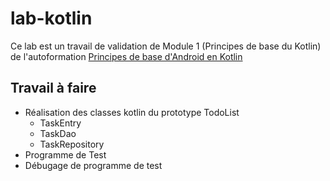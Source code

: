 # lab-kotlin

Ce lab est un travail de validation de Module 1 (Principes de base du Kotlin) de l'autoformation 
[Principes de base d'Android en Kotlin](https://github.com/labs-mobile/autoformation-android-kotlin)  

## Travail à faire 

- Réalisation des classes kotlin du prototype TodoList
  - TaskEntry
  - TaskDao
  - TaskRepository
- Programme de Test
- Débugage de programme de test

 